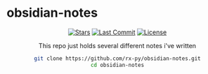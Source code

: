 # obsidian-notes


<div  align="center">
 

 [![Stars](https://img.shields.io/github/stars/rx-py/obsidian-notes?style=for-the-badge&logo=github&color=83c5be&logoColor=D9E0EE&labelColor=252733)](https://github.com/rx-py/obsidian-notes)
 [![Last Commit](https://img.shields.io/github/last-commit/rx-py/obsidian-notes?style=for-the-badge&color=006d77&logoColor=D9E0EE&labelColor=252733)](https://github.com/rx-py/obsidian-notes)
 [![License](https://img.shields.io/github/license/rx-py/obsidian-notes?style=for-the-badge&logo=github&color=1d3557&logoColor=D9E0EE&labelColor=252733)](https://github.com/rx-py/obsidian-notes/blob/main/LICENSE)




This repo just holds several different notes i've written


```bash
git clone https://github.com/rx-py/obsidian-notes.git
cd obsidian-notes
```
